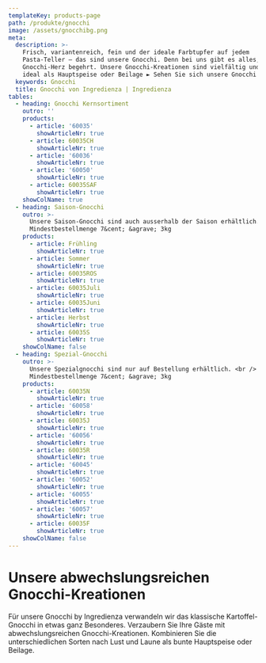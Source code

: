```yaml
---
templateKey: products-page
path: /produkte/gnocchi
image: /assets/gnocchibg.png
meta:
  description: >-
    Frisch, variantenreich, fein und der ideale Farbtupfer auf jedem
    Pasta-Teller – das sind unsere Gnocchi. Denn bei uns gibt es alles, was das
    Gnocchi-Herz begehrt. Unsere Gnocchi-Kreationen sind vielfältig und passen
    ideal als Hauptspeise oder Beilage ► Sehen Sie sich unsere Gnocchi an
  keywords: Gnocchi
  title: Gnocchi von Ingredienza | Ingredienza
tables:
  - heading: Gnocchi Kernsortiment
    outro: ''
    products:
      - article: '60035'
        showArticleNr: true
      - article: 60035CH
        showArticleNr: true
      - article: '60036'
        showArticleNr: true
      - article: '60050'
        showArticleNr: true
      - article: 60035SAF
        showArticleNr: true
    showColName: true
  - heading: Saison-Gnocchi
    outro: >-
      Unsere Saison-Gnocchi sind auch ausserhalb der Saison erhältlich. <br />
      Mindestbestellmenge 7&cent; &agrave; 3kg
    products:
      - article: Frühling
        showArticleNr: true
      - article: Sommer
        showArticleNr: true
      - article: 60035ROS
        showArticleNr: true
      - article: 60035Juli
        showArticleNr: true
      - article: 60035Juni
        showArticleNr: true
      - article: Herbst
        showArticleNr: true
      - article: 60035S
        showArticleNr: true
    showColName: false
  - heading: Spezial-Gnocchi
    outro: >-
      Unsere Spezialgnocchi sind nur auf Bestellung erhältlich. <br />
      Mindestbestellmenge 7&cent; &agrave; 3kg
    products:
      - article: 60035N
        showArticleNr: true
      - article: '60058'
        showArticleNr: true
      - article: 60035J
        showArticleNr: true
      - article: '60056'
        showArticleNr: true
      - article: 60035R
        showArticleNr: true
      - article: '60045'
        showArticleNr: true
      - article: '60052'
        showArticleNr: true
      - article: '60055'
        showArticleNr: true
      - article: '60057'
        showArticleNr: true
      - article: 60035F
        showArticleNr: true
    showColName: false
---
```


# Unsere abwechs&shy;lungs&shy;reichen Gnocchi-Kreationen 

Für unsere Gnocchi by Ingredienza verwandeln wir das klassische
Kartoffel-Gnocchi in etwas ganz Besonderes. Verzaubern Sie Ihre Gäste mit
abwechslungsreichen Gnocchi-Kreationen. Kombinieren Sie die
unterschiedlichen Sorten nach Lust und Laune als bunte Hauptspeise oder
Beilage.

